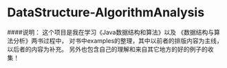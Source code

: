# DataStructure-AlgorithmAnalysis
####说明：
这个项目是我在学习《Java数据结构和算法》以及
《数据结构与算法分析》两书过程中，
对书中examples的整理，其中以前者的排版内容为主线，以后者的内容为补充。
另外也包含自己的理解和来自其它地方的好的例子的收集！
